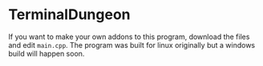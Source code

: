 # TerminalDungeon

If you want to make your own addons to this program, download the files and edit `main.cpp`.
The program was built for linux originally but a windows build will happen soon.
